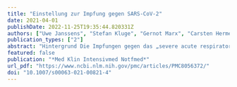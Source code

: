 ```yaml
---
title: "Einstellung zur Impfung gegen SARS-CoV-2"
date: 2021-04-01
publishDate: 2022-11-25T19:35:44.820331Z
authors: ["Uwe Janssens", "Stefan Kluge", "Gernot Marx", "Carsten Hermes", "Bernd Salzberger", "Christian Karagiannidis"]
publication_types: ["2"]
abstract: "Hintergrund Die Impfungen gegen das „severe acute respiratory syndrome coronavirus type 2“ (SARS-CoV‑2) spielen eine entscheidende Rolle im globalen Kampf gegen die Coronapandemie. In der Bevölkerung aber auch bei Mitarbeitenden im Gesundheitswesen („health care workers“ [HCWs]) bestanden schon vor der Coronapandemie Bedenken und Skepsis gegenüber Impfungen.  Methode Eine Onlineumfrage zur Einstellung der HCWs zur Impfung gegen SARS-CoV-2 wurde im Dezember (03.–12.12.2020) vor sowie im Februar (01.–10.02.2021) nach Start der Impfungen durchgeführt. Mitglieder*Innen der Deutschen Gesellschaft für Internistische Intensivmedizin und Notfallmedizin (DGIIN) sowie der Deutschen Interdisziplinären Vereinigung für Intensivmedizin und Notfallmedizin (DIVI) wurden mit einer E‑Mail und auf Facebook eingeladen.  Ergebnisse Im Dezember nahmen 2305, im Februar 3501 Personen teil. Die Zustimmung zur Impfung nahm von 85,2 % auf 92,1 % (p textless 0,001) zu. Ebenfalls kam es zu einer Zunahme der Impfbereitschaft (63,8 % vs. 75,9 %; p textless 0,001). Das weibliche Geschlecht, die Zugehörigkeit zur Berufsgruppe Pflegekräfte und ein Lebensalter textless 45 Jahren waren signifikant mit einer eingeschränkten Impfbereitschaft assoziiert. Ebenfalls zeigte sich eine Abnahme der Bedenken bezüglich Wirksamkeit, Nebenwirkungen und Langzeitschäden. Eine deutliche Skepsis lag gegenüber dem Impfstoff der Firma AstraZeneca (Cambridge, Vereinigtes Königreich) vor.  Zusammenfassung Vor und nach Einführung von Impfungen gegen SARS-CoV‑2 kann eine Zunahme der Impfbereitschaft gegen SARS-CoV‑2 bei deutschen HCWs gezeigt werden. Fachexpert*Innen müssen Sachlichkeit in die aktuell kontrovers geführte Debatte durch präzise und transparente Information einbringen und damit einer Impfskepsis nicht nur bei HCWs entgegenwirken."
featured: false
publication: "*Med Klin Intensivmed Notfmed*"
url_pdf: "https://www.ncbi.nlm.nih.gov/pmc/articles/PMC8056372/"
doi: "10.1007/s00063-021-00821-4"
---
```


